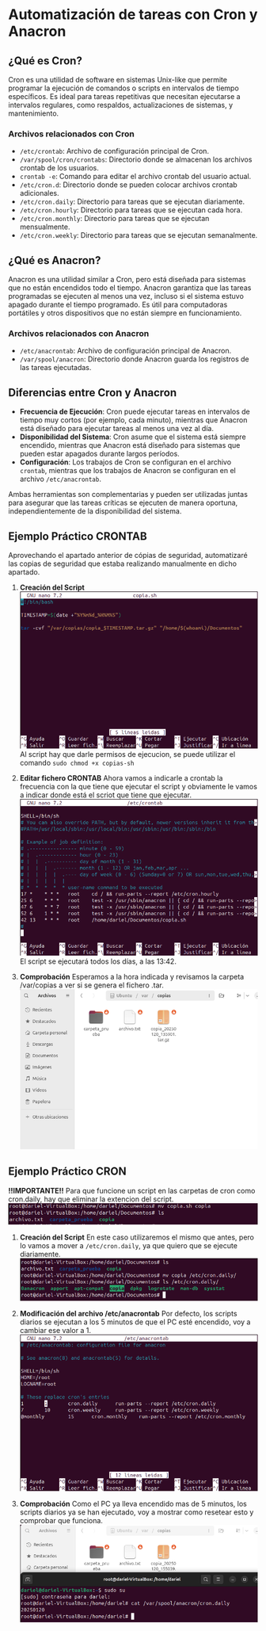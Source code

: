 # __Automatización de tareas con Cron y Anacron__
## ¿Qué es Cron?

Cron es una utilidad de software en sistemas Unix-like que permite programar la ejecución de comandos o scripts en intervalos de tiempo específicos. Es ideal para tareas repetitivas que necesitan ejecutarse a intervalos regulares, como respaldos, actualizaciones de sistemas, y mantenimiento.

### Archivos relacionados con Cron

- `/etc/crontab`: Archivo de configuración principal de Cron.
- `/var/spool/cron/crontabs`: Directorio donde se almacenan los archivos crontab de los usuarios.
- `crontab -e`: Comando para editar el archivo crontab del usuario actual.
- `/etc/cron.d`: Directorio donde se pueden colocar archivos crontab adicionales.
- `/etc/cron.daily`: Directorio para tareas que se ejecutan diariamente.
- `/etc/cron.hourly`: Directorio para tareas que se ejecutan cada hora.
- `/etc/cron.monthly`: Directorio para tareas que se ejecutan mensualmente.
- `/etc/cron.weekly`: Directorio para tareas que se ejecutan semanalmente.

## ¿Qué es Anacron?

Anacron es una utilidad similar a Cron, pero está diseñada para sistemas que no están encendidos todo el tiempo. Anacron garantiza que las tareas programadas se ejecuten al menos una vez, incluso si el sistema estuvo apagado durante el tiempo programado. Es útil para computadoras portátiles y otros dispositivos que no están siempre en funcionamiento.

### Archivos relacionados con Anacron

- `/etc/anacrontab`: Archivo de configuración principal de Anacron.
- `/var/spool/anacron`: Directorio donde Anacron guarda los registros de las tareas ejecutadas.

## Diferencias entre Cron y Anacron

- **Frecuencia de Ejecución**: Cron puede ejecutar tareas en intervalos de tiempo muy cortos (por ejemplo, cada minuto), mientras que Anacron está diseñado para ejecutar tareas al menos una vez al día.
- **Disponibilidad del Sistema**: Cron asume que el sistema está siempre encendido, mientras que Anacron está diseñado para sistemas que pueden estar apagados durante largos períodos.
- **Configuración**: Los trabajos de Cron se configuran en el archivo `crontab`, mientras que los trabajos de Anacron se configuran en el archivo `/etc/anacrontab`.

Ambas herramientas son complementarias y pueden ser utilizadas juntas para asegurar que las tareas críticas se ejecuten de manera oportuna, independientemente de la disponibilidad del sistema.

## __Ejemplo Práctico CRONTAB__

Aprovechando el apartado anterior de cópias de seguridad, automatizaré las copias de seguridad que estaba realizando manualmente en dicho apartado.

1. __Creación del Script__
    ![SCRIPT](./imagenes/auto_tareas/auto_tareas1.png)
    Al script hay que darle permisos de ejecucion, se puede utilizar el comando `sudo chmod +x copias-sh`

2. __Editar fichero CRONTAB__
    Ahora vamos a indicarle a crontab la frecuencia con la que tiene que ejecutar el script y obviamente le vamos a indicar donde está el scriot que tiene que ejecutar.
    ![SCRIPT](./imagenes/auto_tareas/auto_tareas2.png)
    El script se ejecutará todos los días, a las 13:42.

3. __Comprobación__
    Esperamos a la hora indicada y revisamos la carpeta /var/copias a ver si se genera el fichero .tar.
    ![SCRIPT](./imagenes/auto_tareas/auto_tareas3.png)

## __Ejemplo Práctico CRON__

__!!IMPORTANTE!!__
Para que funcione un script en las carpetas de cron como cron.daily, hay que eliminar la extencion del script.
![SCRIPT](./imagenes/auto_tareas/auto_tareas4.png)

1. __Creación del Script__
    En este caso utilizaremos el mismo que antes, pero lo vamos a mover a `/etc/cron.daily`, ya que quiero que se ejecute diariamente.
    ![SCRIPT](./imagenes/auto_tareas/auto_tareas5.png)

2. __Modificación del archivo /etc/anacrontab__
    Por defecto, los scripts diarios se ejecutan a los 5 minutos de que el PC esté encendido, voy a cambiar ese valor a 1.
    ![SCRIPT](./imagenes/auto_tareas/auto_tareas6.png)

3. __Comprobación__
    Como el PC ya lleva encendido mas de 5 minutos, los scripts diarios ya se han ejecutado, voy a mostrar como resetear esto y comprobar que funciona.
    ![SCRIPT](./imagenes/auto_tareas/auto_tareas7.png)

